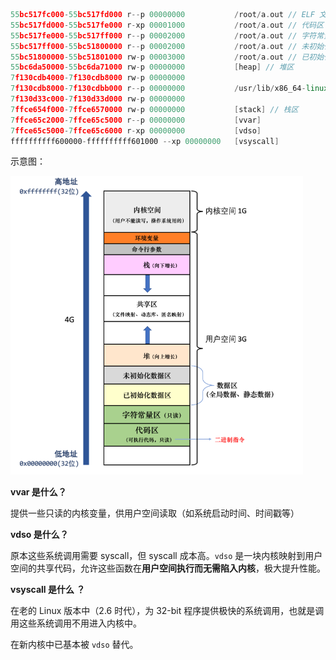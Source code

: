 ```c++
55bc517fc000-55bc517fd000 r--p 00000000           /root/a.out // ELF 文件的头
55bc517fd000-55bc517fe000 r-xp 00001000           /root/a.out // 代码区
55bc517fe000-55bc517ff000 r--p 00002000           /root/a.out // 字符常量区
55bc517ff000-55bc51800000 r--p 00002000           /root/a.out // 未初始化全局数据区
55bc51800000-55bc51801000 rw-p 00003000           /root/a.out // 已初始化全局数据区
55bc6da50000-55bc6da71000 rw-p 00000000           [heap] // 堆区
7f130cdb4000-7f130cdb8000 rw-p 00000000
7f130cdb8000-7f130cdbb000 r--p 00000000           /usr/lib/x86_64-linux-gnu/libgcc_s.so.1 // 共享区
7f130d33c000-7f130d33d000 rw-p 00000000 
7ffce654f000-7ffce6570000 rw-p 00000000           [stack] // 栈区
7ffce65c2000-7ffce65c5000 r--p 00000000           [vvar]
7ffce65c5000-7ffce65c6000 r-xp 00000000           [vdso]
ffffffffff600000-ffffffffff601000 --xp 00000000   [vsyscall]
```

示意图：

<img src="images/image-20250515210813318.png" alt="image-20250515210813318" style="zoom:50%;" />

**vvar 是什么？**

提供一些只读的内核变量，供用户空间读取（如系统启动时间、时间戳等）

**vdso 是什么？**

原本这些系统调用需要 syscall，但 syscall 成本高。`vdso` 是一块内核映射到用户空间的共享代码，允许这些函数在**用户空间执行而无需陷入内核**，极大提升性能。

**vsyscall 是什么 ？**

在老的 Linux 版本中（2.6 时代），为 32-bit 程序提供极快的系统调用，也就是调用这些系统调用不用进入内核中。

在新内核中已基本被 `vdso` 替代。